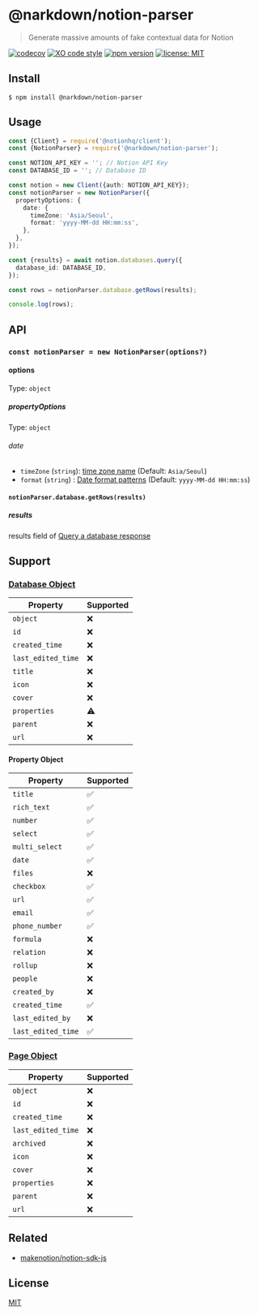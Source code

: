 # @narkdown/notion-parser

> Generate massive amounts of fake contextual data for Notion

[![codecov](https://codecov.io/gh/narkdown/notion-parser/branch/main/graph/badge.svg)](https://codecov.io/gh/narkdown/notion-parser)
[![XO code style](https://img.shields.io/badge/code_style-XO-5ed9c7.svg)](https://github.com/xojs/xo)
[![npm version](https://badge.fury.io/js/@narkdown%2Fnotion-parser.svg)](https://badge.fury.io/js/@narkdown%2Fnotion-parser)
[![license: MIT](https://img.shields.io/badge/license-MIT-green.svg)](./LICENSE)

## Install

```
$ npm install @narkdown/notion-parser
```

## Usage

```typescript
const {Client} = require('@notionhq/client');
const {NotionParser} = require('@narkdown/notion-parser');

const NOTION_API_KEY = ''; // Notion API Key
const DATABASE_ID = ''; // Database ID

const notion = new Client({auth: NOTION_API_KEY});
const notionParser = new NotionParser({
  propertyOptions: {
    date: {
      timeZone: 'Asia/Seoul',
      format: 'yyyy-MM-dd HH:mm:ss',
    },
  },
});

const {results} = await notion.databases.query({
  database_id: DATABASE_ID,
});

const rows = notionParser.database.getRows(results);

console.log(rows);
```

## API

### `const notionParser = new NotionParser(options?)`

#### options

Type: `object`

##### propertyOptions

Type: `object`

###### date

- `timeZone` (`string`): [time zone name](https://en.wikipedia.org/wiki/List_of_tz_database_time_zones) (Default: `Asia/Seoul`)
- `format` (`string`) : [Date format patterns](https://www.unicode.org/reports/tr35/tr35-dates.html#Date_Field_Symbol_Table) (Default: `yyyy-MM-dd HH:mm:ss`)

#### `notionParser.database.getRows(results)`

##### results

results field of [Query a database response](https://developers.notion.com/reference/post-database-query)

## Support

### [Database Object](https://developers.notion.com/reference/database)

| Property           | Supported |
| ------------------ | --------- |
| `object`           | ❌        |
| `id`               | ❌        |
| `created_time`     | ❌        |
| `last_edited_time` | ❌        |
| `title`            | ❌        |
| `icon`             | ❌        |
| `cover`            | ❌        |
| `properties`       | ⚠️        |
| `parent`           | ❌        |
| `url`              | ❌        |

#### Property Object

| Property           | Supported |
| ------------------ | --------- |
| `title`            | ✅        |
| `rich_text`        | ✅        |
| `number`           | ✅        |
| `select`           | ✅        |
| `multi_select`     | ✅        |
| `date`             | ✅        |
| `files`            | ❌        |
| `checkbox`         | ✅        |
| `url`              | ✅        |
| `email`            | ✅        |
| `phone_number`     | ✅        |
| `formula`          | ❌        |
| `relation`         | ❌        |
| `rollup`           | ❌        |
| `people`           | ❌        |
| `created_by`       | ❌        |
| `created_time`     | ✅        |
| `last_edited_by`   | ❌        |
| `last_edited_time` | ✅        |

### [Page Object](https://developers.notion.com/reference/page)

| Property           | Supported |
| ------------------ | --------- |
| `object`           | ❌        |
| `id`               | ❌        |
| `created_time`     | ❌        |
| `last_edited_time` | ❌        |
| `archived`         | ❌        |
| `icon`             | ❌        |
| `cover`            | ❌        |
| `properties`       | ❌        |
| `parent`           | ❌        |
| `url`              | ❌        |

## Related

- [makenotion/notion-sdk-js](https://github.com/makenotion/notion-sdk-js)

## License

[MIT](LICENSE)
